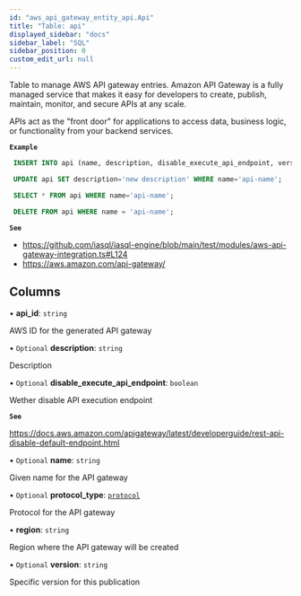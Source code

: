 ```yaml
---
id: "aws_api_gateway_entity_api.Api"
title: "Table: api"
displayed_sidebar: "docs"
sidebar_label: "SQL"
sidebar_position: 0
custom_edit_url: null
---
```


Table to manage AWS API gateway entries. Amazon API Gateway is a fully managed service that makes it easy for developers to
create, publish, maintain, monitor, and secure APIs at any scale.

APIs act as the "front door" for applications to access data, business logic, or functionality from your backend services.

**`Example`**

```sql TheButton[Manage API Gateway]="Manage API gateway"
 INSERT INTO api (name, description, disable_execute_api_endpoint, version) VALUES ('api-name', 'description', false, '1.0');

 UPDATE api SET description='new description' WHERE name='api-name';

 SELECT * FROM api WHERE name='api-name';

 DELETE FROM api WHERE name = 'api-name';
```

**`See`**

 - https://github.com/iasql/iasql-engine/blob/main/test/modules/aws-api-gateway-integration.ts#L124
 - https://aws.amazon.com/api-gateway/

## Columns

• **api\_id**: `string`

AWS ID for the generated API gateway

• `Optional` **description**: `string`

Description

• `Optional` **disable\_execute\_api\_endpoint**: `boolean`

Wether disable API execution endpoint

**`See`**

https://docs.aws.amazon.com/apigateway/latest/developerguide/rest-api-disable-default-endpoint.html

• `Optional` **name**: `string`

Given name for the API gateway

• `Optional` **protocol\_type**: [`protocol`](../enums/aws_api_gateway_entity_api.Protocol.md)

Protocol for the API gateway

• **region**: `string`

Region where the API gateway will be created

• `Optional` **version**: `string`

Specific version for this publication
